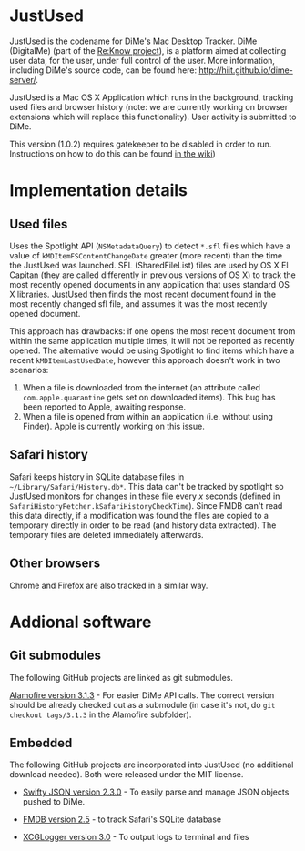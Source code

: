 # JustUsed

JustUsed is the codename for DiMe's Mac Desktop Tracker. DiMe (DigitalMe) (part of the [Re:Know project](http://www.reknow.fi)), is a platform aimed at collecting user data, for the user, under full control of the user. More information, including DiMe's source code, can be found here: http://hiit.github.io/dime-server/.

JustUsed is a Mac OS X Application which runs in the background, tracking used files and browser history (note: we are currently working on browser extensions which will replace this functionality). User activity is submitted to DiMe.

This version (1.0.2) requires gatekeeper to be disabled in order to run. Instructions on how to do this can be found [in the wiki](http://github.com/HIIT/JustUsed/wiki/Running))

# Implementation details

## Used files

Uses the Spotlight API (`NSMetadataQuery`) to detect `*.sfl` files which have a value of `kMDItemFSContentChangeDate` greater (more recent) than the time the JustUsed was launched. SFL (SharedFileList) files are used by OS X El Capitan (they are called differently in previous versions of OS X) to track the most recently opened documents in any application that uses standard OS X libraries. JustUsed then finds the most recent document found in the most recently changed sfl file, and assumes it was the most recently opened document.

This approach has drawbacks: if one opens the most recent document from within the same application multiple times, it will not be reported as recently opened. The alternative would be using Spotlight to find items which have a recent `kMDItemLastUsedDate`, however this approach doesn't work in two scenarios:

1. When a file is downloaded from the internet (an attribute called `com.apple.quarantine` gets set on downloaded items). This bug has been reported to Apple, awaiting response.
2. When a file is opened from within an application (i.e. without using Finder). Apple is currently working on this issue.

## Safari history

Safari keeps history in SQLite database files in ```~/Library/Safari/History.db*```. This data can't be tracked by spotlight so JustUsed monitors for changes in these file every *x* seconds (defined in ```SafariHistoryFetcher.kSafariHistoryCheckTime```). Since FMDB can't read this data directly, if a modification was found the files are copied to a temporary directly in order to be read (and history data extracted). The temporary files are deleted immediately afterwards.

## Other browsers

Chrome and Firefox are also tracked in a similar way.

# Addional software

## Git submodules

The following GitHub projects are linked as git submodules.

[Alamofire version 3.1.3](https://github.com/Alamofire/Alamofire/releases/tag/3.1.3) - For easier DiMe API calls. The correct version should be already checked out as a submodule (in case it's not, do `git checkout tags/3.1.3` in the Alamofire subfolder).

## Embedded

The following GitHub projects are incorporated into JustUsed (no additional download needed). Both were released under the MIT license.

- [Swifty JSON version 2.3.0](https://github.com/SwiftyJSON/SwiftyJSON/releases/tag/2.3.0) - To easily parse and manage JSON objects pushed to DiMe.

- [FMDB version 2.5](https://github.com/ccgus/fmdb/releases/tag/v2.5) - to track Safari's SQLite database

- [XCGLogger version 3.0](https://github.com/DaveWoodCom/XCGLogger/releases/tag/Version_3.0) - To output logs to terminal and files
